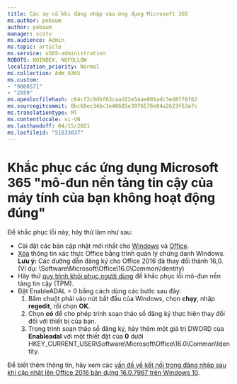 ```yaml
---
title: Các sự cố khi đăng nhập vào ứng dụng Microsoft 365
ms.author: pebaum
author: pebaum
manager: scotv
ms.audience: Admin
ms.topic: article
ms.service: o365-administration
ROBOTS: NOINDEX, NOFOLLOW
localization_priority: Normal
ms.collection: Adm_O365
ms.custom:
- "9000571"
- "2559"
ms.openlocfilehash: c64cf2c9dbf63caad22e54ae801adc3ed8ff0f62
ms.sourcegitcommit: 8bc60ec34bc1e40685e3976576e04a2623f63a7c
ms.translationtype: MT
ms.contentlocale: vi-VN
ms.lasthandoff: 04/15/2021
ms.locfileid: "51833037"
---
```

# <a name="fixing-the-microsoft-365-apps-your-computers-trusted-platform-module-is-not-functioning-properly-message"></a>Khắc phục các ứng dụng Microsoft 365 "mô-đun nền tảng tin cậy của máy tính của bạn không hoạt động đúng"

Để khắc phục lỗi này, hãy thử làm như sau:

- Cài đặt các bản cập nhật mới nhất cho [Windows](https://support.microsoft.com/help/4027667/windows-10-update) và [Office](https://support.office.com/article/update-office-and-your-computer-with-microsoft-update-2ab296f3-7f03-43a2-8e50-46de917611c5).
- [Xóa](https://docs.microsoft.com/office/troubleshoot/office-suite-issues/another-account-already-signed-in#step-4-clear-cached-credentials-on-the-computer) thông tin xác thực Office bằng trình quản lý chứng danh Windows.<br/>
    **Lưu ý:** Các đường dẫn đăng ký cho Office 2016 đã thay đổi thành 16,0. (Ví dụ: \Software\Microsoft\Office\16.0\Common\Identity\)
- Hãy thử [quy trình khôi phục người dùng](https://docs.microsoft.com/office365/troubleshoot/administration/connection-issue-when-sign-in-office-2016#symptom-2) để khắc phục lỗi mô-đun nền tảng tin cậy (TPM).
- Đặt EnableADAL = 0 bằng cách dùng các bước sau đây:  
    1. Bấm chuột phải vào nút bắt đầu của Windows, chọn **chạy**, nhập **regedit**, rồi chọn **OK**.
    2. Chọn **có** để cho phép trình soạn thảo sổ đăng ký thực hiện thay đổi đối với thiết bị của bạn.
    3. Trong trình soạn thảo sổ đăng ký, hãy thêm một giá trị DWORD của **Enableadal** với một thiết đặt của **0** dưới HKEY_CURRENT_USER\Software\Microsoft\Office\16.0\Common\Identity.

Để biết thêm thông tin, hãy xem các [vấn đề về kết nối trong đăng nhập sau khi cập nhật lên Office 2016 bản dựng 16.0.7967 trên Windows 10](https://docs.microsoft.com/office365/troubleshoot/administration/connection-issue-when-sign-in-office-2016).